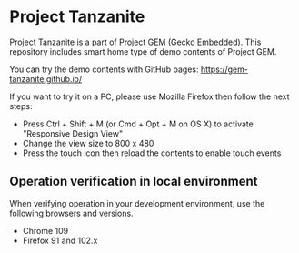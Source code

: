 # Project Tanzanite
Project Tanzanite is a part of [Project GEM (Gecko Embedded)](https://github.com/mozilla-japan/gecko-embedded). This repository includes smart home type of demo contents of Project GEM.

You can try the demo contents with GitHub pages: https://gem-tanzanite.github.io/

If you want to try it on a PC, please use Mozilla Firefox then follow the next steps:

* Press Ctrl + Shift + M (or Cmd + Opt + M on OS X) to activate "Responsive Design View"
* Change the view size to 800 x 480
* Press the touch icon then reload the contents to enable touch events

## Operation verification in local environment

When verifying operation in your development environment, use the following browsers and versions.

- Chrome 109
- Firefox 91 and 102.x
